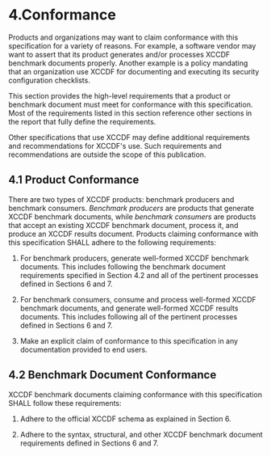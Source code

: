 # 4.Conformance

Products and organizations may want to claim conformance with this specification for a variety of reasons. For example, a software vendor may want to assert that its product generates and/or processes XCCDF benchmark documents properly. Another example is a policy mandating that an organization use XCCDF for documenting and executing its security configuration checklists.

This section provides the high-level requirements that a product or benchmark document must meet for conformance with this specification. Most of the requirements listed in this section reference other sections in the report that fully define the requirements.

Other specifications that use XCCDF may define additional requirements and recommendations for XCCDF's use. Such requirements and recommendations are outside the scope of this publication.

## 4.1 Product Conformance

There are two types of XCCDF products: benchmark producers and benchmark consumers. _Benchmark producers_ are products that generate XCCDF benchmark documents, while _benchmark consumers_ are products that accept an existing XCCDF benchmark document, process it, and produce an XCCDF results document. Products claiming conformance with this specification SHALL adhere to the following requirements:

1. For benchmark producers, generate well-formed XCCDF benchmark documents. This includes following the benchmark document requirements specified in Section 4.2 and all of the pertinent processes defined in Sections 6 and 7.

1. For benchmark consumers, consume and process well-formed XCCDF benchmark documents, and generate well-formed XCCDF results documents. This includes following all of the pertinent processes defined in Sections 6 and 7.

1. Make an explicit claim of conformance to this specification in any documentation provided to end users.

## 4.2 Benchmark Document Conformance

XCCDF benchmark documents claiming conformance with this specification SHALL follow these requirements:

1. Adhere to the official XCCDF schema as explained in Section 6.

1. Adhere to the syntax, structural, and other XCCDF benchmark document requirements defined in Sections 6 and 7.
